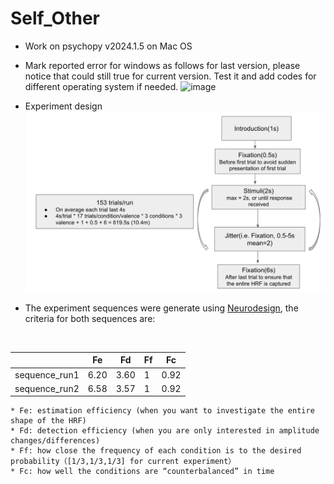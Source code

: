 # Self_Other

* Work on psychopy v2024.1.5 on Mac OS<br>
* Mark reported error for windows as follows for last version, please notice that could still true for current version. Test it and add codes for different operating system if needed.
![image](https://github.com/user-attachments/assets/a5c20413-0075-430d-9af4-0f4b1652b961)<br>

* Experiment design
![image](./experiment_design.png)<br>

* The experiment sequences were generate using [Neurodesign](https://github.com/neuropower/neurodesign.git), the criteria for both sequences are:
<br>
  
|       | Fe      | Fd     | Ff      | Fc      |
|---------------|---------------|---------------|---------------|---------------|
| sequence_run1  | 6.20  | 3.60  | 1  | 0.92  |
| sequence_run2  | 6.58  | 3.57  | 1  | 0.92  |

    * Fe: estimation efficiency (when you want to investigate the entire shape of the HRF)
    * Fd: detection efficiency (when you are only interested in amplitude changes/differences)
    * Ff: how close the frequency of each condition is to the desired probability（[1/3,1/3,1/3] for current experiment）
    * Fc: how well the conditions are “counterbalanced” in time
